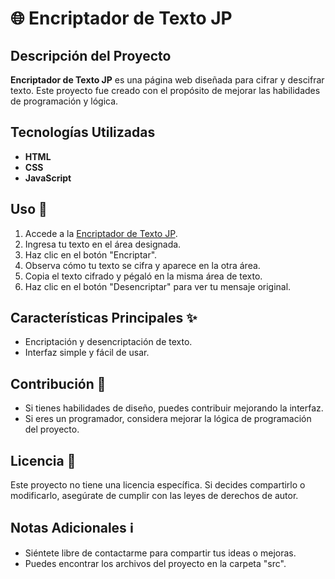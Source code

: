 # 🌐 Encriptador de Texto JP

## Descripción del Proyecto
**Encriptador de Texto JP** es una página web diseñada para cifrar y descifrar texto. Este proyecto fue creado con el propósito de mejorar las habilidades de programación y lógica.

## Tecnologías Utilizadas
- **HTML**
- **CSS**
- **JavaScript**

## Uso 🚀
1. Accede a la [Encriptador de Texto JP]([enlace_al_github_pages](https://juaneshvh.github.io/Encriptador-JP/)).
2. Ingresa tu texto en el área designada.
3. Haz clic en el botón "Encriptar".
4. Observa cómo tu texto se cifra y aparece en la otra área.
5. Copia el texto cifrado y pégaló en la misma área de texto.
6. Haz clic en el botón "Desencriptar" para ver tu mensaje original.

## Características Principales ✨
- Encriptación y desencriptación de texto.
- Interfaz simple y fácil de usar.

## Contribución 🤝
- Si tienes habilidades de diseño, puedes contribuir mejorando la interfaz.
- Si eres un programador, considera mejorar la lógica de programación del proyecto.

## Licencia 📄
Este proyecto no tiene una licencia específica. Si decides compartirlo o modificarlo, asegúrate de cumplir con las leyes de derechos de autor.

## Notas Adicionales ℹ️
- Siéntete libre de contactarme para compartir tus ideas o mejoras.
- Puedes encontrar los archivos del proyecto en la carpeta "src".


